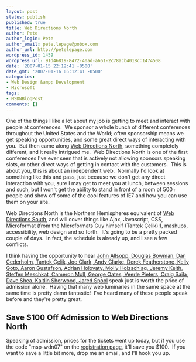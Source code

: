 ```yaml
---
layout: post
status: publish
published: true
title: Web Directions North
author: Pete
author_login: Pete
author_email: pete.lepage@pobox.com
author_url: http://petelepage.com
wordpress_id: 1459
wordpress_url: 91d46819-8472-40ad-a661-2c78acb4018c:1474508
date: '2007-01-15 22:12:41 -0500'
date_gmt: '2007-01-16 05:12:41 -0500'
categories:
- Web Design &amp; Development
- Microsoft
tags:
- MSDNBlogPost
comments: []
---
```

<p>One of the things I like a lot about my job is getting to meet and interact with people at conferences.  We sponsor a whole bunch of different conferences throughout the United States and the World; often sponsorship means we get speaking opportunities, and some great direct ways of interacting with you.  But then came along <a href="http://north.webdirections.org/">Web Directions North</a>, something completely different, and it really intrigued me.  Web Directions North is one of the first conferences I've ever seen that is actively not allowing sponsors speaking slots, or other direct ways of getting in contact with the customers.  This is about you, this is about an independent web.  Normally I'd look at something like this and pass, just because we don't get any direct interaction with you, sure I may get to meet you at lunch, between sessions and such, but I won't get the ability to stand in front of a room of 500+ people and show off some of the cool features of IE7 and how you can use them on your site.</p>
<p>Web Directions North is the Northern Hemispheres equivalent of <a href="http://www.webdirections.org/">Web Directions South</a>, and will cover things like Ajax, Javascript, CSS, Microformat (from the Microformats Guy himself (Tantek Çelik)!), mashups, accessibility, web design and so forth.  It's going to be a pretty packed couple of days.  In fact, the schedule is already up, and I see a few conflicts.</p>
<p>I think having the opportunity to hear <a href="http://north.webdirections.org/detail/speakers">John Allsopp, Douglas Bowman, Dan Cederholm, Tantek Çelik, Joe Clark, Andy Clarke, Derek Featherstone, Kelly Goto, Aaron Gustafson, Adrian Holovaty, Molly Holzschlag, Jeremy Keith, Steffen Meschkat, Cameron Moll, George Oates, Veerle Pieters, Craig Saila, Dave Shea, Kaitlin Sherwood, Jared Spool</a> speak just is worth the price of admission alone.  Having that many web luminaries in the same space at the same time is pretty damn fantastic!  I've heard many of these people speak before and they're pretty great.</p>
<h2>Save $100 Off Admission to Web Directions North</h2>
<p>Speaking of admission, prices for the tickets went up today, but if you use the code "msp-wdn07" on the <a href="https://secure.webdirections.org/wdn07/register/billing">registration page</a>, it'll save you $100.  If you want to save a little bit more, drop me an email, and I'll hook you up.</p>
<p><img src="http://blogs.msdn.com/aggbug.aspx?PostID=1474508" alt="" width="1" height="1" /></p>
